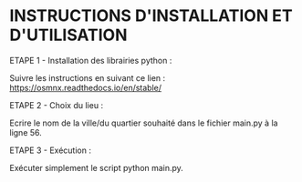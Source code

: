 # INSTRUCTIONS D'INSTALLATION ET D'UTILISATION



ETAPE 1 - Installation des librairies python :

Suivre les instructions en suivant ce lien : https://osmnx.readthedocs.io/en/stable/


ETAPE 2 - Choix du lieu :

Ecrire le nom de la ville/du quartier souhaité dans le fichier main.py à la ligne 56.


ETAPE 3 - Exécution :

Exécuter simplement le script python main.py.
